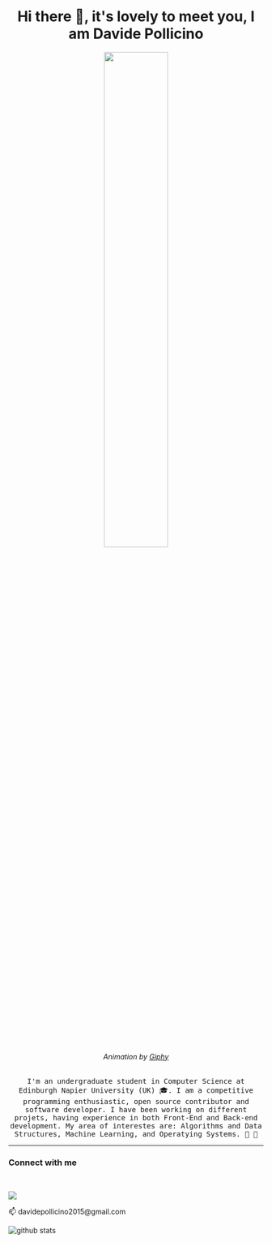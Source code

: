 <h1 align="center"> Hi there 👋, it's lovely to meet you, I am Davide Pollicino <br/> </h1> 

<p align="center"><img width=50% src="https://media.giphy.com/media/13HgwGsXF0aiGY/giphy.gif"></p>
<h6 align="center">Animation by <a href="https://giphy.com/gifs/13HgwGsXF0aiGY" target="_blank">Giphy</a></h6>

<p align="center"> <samp>
I'm an undergraduate student in Computer Science at Edinburgh Napier University (UK) 🎓.
I am a competitive programming enthusiastic, open source contributor and software developer. 
I have been working on different projets, having experience in both Front-End and Back-end development. 
My area of interestes are: Algorithms and Data Structures, Machine Learning, and Operatying Systems. 🤩 🎈 </samp> </p>

---------------------------------------------------------------------------------------------------------------------------------------------------------------------------------

### Connect with me
<br /> 

[<img src="https://img.shields.io/badge/linkedin-%230077B5.svg?&style=for-the-badge&logo=linkedin&logoColor=white"/>](https://www.linkedin.com/in/davidepollicino7/")
<br /> 
<p>📫  davidepollicino2015@gmail.com</p>


![github stats](https://github-readme-stats.vercel.app/api?username=omonimus1&show_icons=true&&hide_border=true&title_color=red&icon_color=black)

